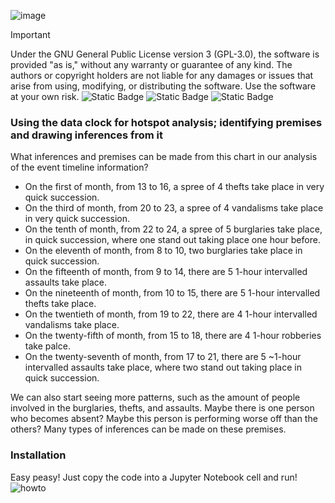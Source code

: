![image](https://github.com/user-attachments/assets/fb291357-6ebd-48ca-99ec-3f127efb9d91)
> [!Important]
> Under the GNU General Public License version 3 (GPL-3.0), the software is provided "as is," without any warranty or guarantee of any kind. The authors or copyright holders are not liable for any damages or issues that arise from using, modifying, or distributing the software. Use the software at your own risk.
![Static Badge](https://img.shields.io/badge/License-GPL--3.0-yellow)
![Static Badge](https://img.shields.io/badge/Language-Python-blue)
![Static Badge](https://img.shields.io/badge/Status-Ready-Green)

### Using the data clock for hotspot analysis; identifying premises and drawing inferences from it

What inferences and premises can be made from this chart in our analysis of the event timeline information?

- On the first of month, from 13 to 16, a spree of 4 thefts take place in very quick succession.
- On the third of month, from 20 to 23, a spree of 4 vandalisms take place in very quick succession.
- On the tenth of month, from 22 to 24, a spree of 5 burglaries take place, in quick succession, where one stand out taking place one hour before.
- On the eleventh of month, from 8 to 10, two burglaries take place in quick succession.
- On the fifteenth of month, from 9 to 14, there are 5 1-hour intervalled assaults take place.
- On the nineteenth of month, from 10 to 15, there are 5 1-hour intervalled thefts take place.
- On the twentieth of month, from 19 to 22, there are 4 1-hour intervalled vandalisms take place.
- On the twenty-fifth of month, from 15 to 18, there are 4 1-hour robberies take palce.
- On the twenty-seventh of month, from 17 to 21, there are 5 ~1-hour intervalled assaults take place, where two stand out taking place in quick succession.
  
We can also start seeing more patterns, such as the amount of people involved in the burglaries, thefts, and assaults. Maybe there is one person who becomes absent? Maybe this person is performing worse off than the others? Many types of inferences can be made on these premises.

### Installation

Easy peasy! Just copy the code into a Jupyter Notebook cell and run!
![howto](https://github.com/user-attachments/assets/a234c9cc-ed33-484f-8d07-b37662ad9b61)
